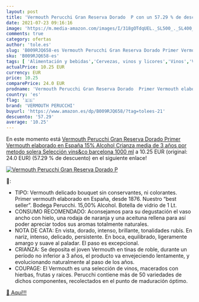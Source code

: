 ```yaml
---
layout: post
title: 'Vermouth Perucchi Gran Reserva Dorado  P con un 57.29 % de descuento'
date: 2021-07-23 09:16:16
image: 'https://m.media-amazon.com/images/I/318gOTdqUEL._SL500_._SL400_.jpg'
comments: true
category: ofertas
author: 'tole.es'
slug: 'B009RJQ658-es Vermouth Perucchi Gran Reserva Dorado Primer Vermouth...'
sku: 'B009RJQ658-es'
tags: [ 'Alimentación y bebidas','Cervezas, vinos y licores','Vinos','Vinos fortificados y de postre','vermouth','vermouth perucchi', ]
actualPrice: 10.25 EUR
currency: EUR
price: 10.25
comparePrice: 24.0 EUR
prodname: 'Vermouth Perucchi Gran Reserva Dorado  Primer Vermouth elaborado en España 15% Alcohol  Crianza media de 3 años por metodo solera  Selección vins&co barcelona  1000 ml'
country: 'es'
flag: '🇪🇸'
brand: 'VERMOUTH PERUCCHI'
buyurl: 'https://www.amazon.es/dp/B009RJQ658/?tag=tolees-21'
descuento: '57.29'
average: '10.25'
---
```


En este momento está [Vermouth Perucchi Gran Reserva Dorado  Primer Vermouth elaborado en España 15% Alcohol  Crianza media de 3 años por metodo solera  Selección vins&co barcelona  1000 ml](https://www.amazon.es/dp/B009RJQ658/?tag=tolees-21) a 10.25 EUR (original: 24.0 EUR) (57.29 %  de descuento) en el siguiente enlace!

[![Vermouth Perucchi Gran Reserva Dorado  P](https://m.media-amazon.com/images/I/318gOTdqUEL._SL500_._SL400_.jpg)](https://www.amazon.es/dp/B009RJQ658/?tag=tolees-21)

🔎:

- TIPO: Vermouth delicado bouquet sin conservantes, ni colorantes. Primer vermouth elaborado en España, desde 1876. Nuestro “best seller”. Bodega Perucchi. 15,00% Alcohol. Botella de vidrio de 1 Lt.
- CONSUMO RECOMENDADO: Aconsejamos para su degustación el vaso ancho con hielo, una rodaja de naranja y una aceituna rellena para así poder apreciar todos sus aromas totalmente naturales.
- NOTA DE CATA: En vista, dorado, intenso, brillante, tonalidades rubís. En nariz, intenso, delicado, persistente. En boca, equilibrado, ligeramente amargo y suave al paladar. El paso es excepcional.
- CRIANZA: Se deposita el joven Vermouth en tinas de roble, durante un período no inferior a 3 años, el producto va envejeciendo lentamente, y evolucionando naturalmente al paso de los años.
- COUPAGE: El Vermouth es una selección de vinos, macerados con hierbas, frutas y raíces. Perucchi contiene más de 50 variedades de dichos componentes, recolectados en el punto de maduración óptimo.

[🛒 Aquí!!!](https://www.amazon.es/dp/B009RJQ658/?tag=tolees-21)
